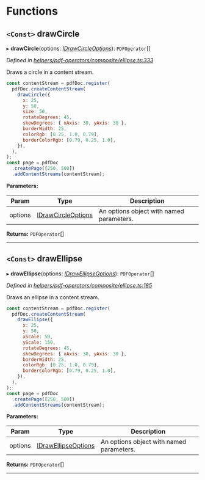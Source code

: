 

# Functions

<a id="drawcircle"></a>

## `<Const>` drawCircle

▸ **drawCircle**(options: *[IDrawCircleOptions](../interfaces/_helpers_pdf_operators_composite_ellipse_.idrawcircleoptions.md)*): `PDFOperator`[]

*Defined in [helpers/pdf-operators/composite/ellipse.ts:333](https://github.com/Hopding/pdf-lib/blob/bdaae3d/src/helpers/pdf-operators/composite/ellipse.ts#L333)*

Draws a circle in a content stream.

```javascript
const contentStream = pdfDoc.register(
  pdfDoc.createContentStream(
    drawCircle({
      x: 25,
      y: 50,
      size: 50,
      rotateDegrees: 45,
      skewDegrees: { xAxis: 30, yAxis: 30 },
      borderWidth: 25,
      colorRgb: [0.25, 1.0, 0.79],
      borderColorRgb: [0.79, 0.25, 1.0],
    }),
  ),
);
const page = pdfDoc
  .createPage([250, 500])
  .addContentStreams(contentStream);
```

**Parameters:**

| Param | Type | Description |
| ------ | ------ | ------ |
| options | [IDrawCircleOptions](../interfaces/_helpers_pdf_operators_composite_ellipse_.idrawcircleoptions.md) |  An options object with named parameters. |

**Returns:** `PDFOperator`[]

___
<a id="drawellipse"></a>

## `<Const>` drawEllipse

▸ **drawEllipse**(options: *[IDrawEllipseOptions](../interfaces/_helpers_pdf_operators_composite_ellipse_.idrawellipseoptions.md)*): `PDFOperator`[]

*Defined in [helpers/pdf-operators/composite/ellipse.ts:185](https://github.com/Hopding/pdf-lib/blob/bdaae3d/src/helpers/pdf-operators/composite/ellipse.ts#L185)*

Draws an ellipse in a content stream.

```javascript
const contentStream = pdfDoc.register(
  pdfDoc.createContentStream(
    drawEllipse({
      x: 25,
      y: 50,
      xScale: 50,
      yScale: 150,
      rotateDegrees: 45,
      skewDegrees: { xAxis: 30, yAxis: 30 },
      borderWidth: 25,
      colorRgb: [0.25, 1.0, 0.79],
      borderColorRgb: [0.79, 0.25, 1.0],
    }),
  ),
);
const page = pdfDoc
  .createPage([250, 500])
  .addContentStreams(contentStream);
```

**Parameters:**

| Param | Type | Description |
| ------ | ------ | ------ |
| options | [IDrawEllipseOptions](../interfaces/_helpers_pdf_operators_composite_ellipse_.idrawellipseoptions.md) |  An options object with named parameters. |

**Returns:** `PDFOperator`[]

___


